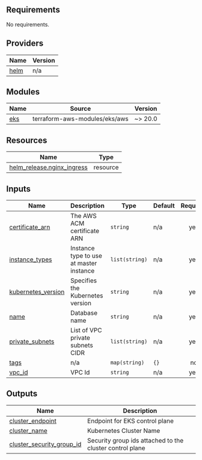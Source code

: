 <!-- BEGIN_TF_DOCS -->
## Requirements

No requirements.

## Providers

| Name | Version |
|------|---------|
| <a name="provider_helm"></a> [helm](#provider\_helm) | n/a |

## Modules

| Name | Source | Version |
|------|--------|---------|
| <a name="module_eks"></a> [eks](#module\_eks) | terraform-aws-modules/eks/aws | ~> 20.0 |

## Resources

| Name | Type |
|------|------|
| [helm_release.nginx_ingress](https://registry.terraform.io/providers/hashicorp/helm/latest/docs/resources/release) | resource |

## Inputs

| Name | Description | Type | Default | Required |
|------|-------------|------|---------|:--------:|
| <a name="input_certificate_arn"></a> [certificate\_arn](#input\_certificate\_arn) | The AWS ACM certificate ARN | `string` | n/a | yes |
| <a name="input_instance_types"></a> [instance\_types](#input\_instance\_types) | Instance type to use at master instance | `list(string)` | n/a | yes |
| <a name="input_kubernetes_version"></a> [kubernetes\_version](#input\_kubernetes\_version) | Specifies the Kubernetes version | `string` | n/a | yes |
| <a name="input_name"></a> [name](#input\_name) | Database name | `string` | n/a | yes |
| <a name="input_private_subnets"></a> [private\_subnets](#input\_private\_subnets) | List of VPC private subnets CIDR | `list(string)` | n/a | yes |
| <a name="input_tags"></a> [tags](#input\_tags) | n/a | `map(string)` | `{}` | no |
| <a name="input_vpc_id"></a> [vpc\_id](#input\_vpc\_id) | VPC Id | `string` | n/a | yes |

## Outputs

| Name | Description |
|------|-------------|
| <a name="output_cluster_endpoint"></a> [cluster\_endpoint](#output\_cluster\_endpoint) | Endpoint for EKS control plane |
| <a name="output_cluster_name"></a> [cluster\_name](#output\_cluster\_name) | Kubernetes Cluster Name |
| <a name="output_cluster_security_group_id"></a> [cluster\_security\_group\_id](#output\_cluster\_security\_group\_id) | Security group ids attached to the cluster control plane |
<!-- END_TF_DOCS -->